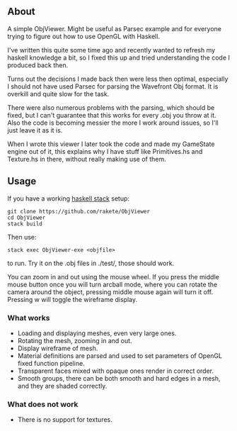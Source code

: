 ## About

A simple ObjViewer. Might be useful as Parsec example and for everyone trying to figure out how to use OpenGL with Haskell.

I've written this quite some time ago and recently wanted to refresh my haskell knowledge a bit, so I fixed this up and tried understanding the code I produced back then.

Turns out the decisions I made back then were less then optimal, especially I should not have used Parsec for parsing the Wavefront Obj format. It is overkill and quite slow for the task.

There were also numerous problems with the parsing, which should be fixed, but I can't guarantee that this works for every .obj you throw at it. Also the code is becoming messier the more I work around issues, so I'll just leave it as it is.

When I wrote this viewer I later took the code and made my GameState engine out of it, this explains why I have stuff like Primitives.hs and Texture.hs in there, without really making use of them.

## Usage

If you have a working [haskell stack](https://docs.haskellstack.org/en/stable/README/) setup:

    git clone https://github.com/rakete/ObjViewer
    cd ObjViewer
    stack build

Then use:

    stack exec ObjViewer-exe <objfile>

to run. Try it on the .obj files in ./test/, those should work.

You can zoom in and out using the mouse wheel. If you press the middle mouse button once you will turn arcball mode, where you can rotate the camera around the object, pressing middle mouse again will turn it off. Pressing w will toggle the wireframe display.

### What works

- Loading and displaying meshes, even very large ones.
- Rotating the mesh, zooming in and out.
- Display wireframe of mesh.
- Material definitions are parsed and used to set parameters of OpenGL fixed function pipeline.
- Transparent faces mixed with opaque ones render in correct order.
- Smooth groups, there can be both smooth and hard edges in a mesh, and they are shaded correctly.

### What does not work

- There is no support for textures.
